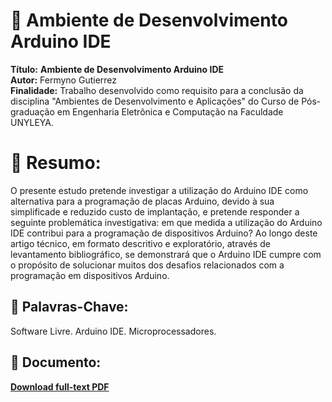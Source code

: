 # :notebook_with_decorative_cover: Ambiente de Desenvolvimento Arduino IDE

**Título:** **Ambiente de Desenvolvimento Arduino IDE**    
**Autor:** Fermyno Gutierrez  
**Finalidade:** Trabalho desenvolvido como requisito para a conclusão da disciplina "Ambientes de Desenvolvimento e Aplicações" do Curso de Pós-graduação em Engenharia Eletrônica e Computação na Faculdade UNYLEYA.
<br />

# :page_facing_up: Resumo:

O presente estudo pretende investigar a utilização do Arduino IDE como alternativa para a programação de placas Arduino, devido à sua simplificade e reduzido custo de implantação, e pretende responder a seguinte problemática investigativa: em que medida a utilização do Arduino IDE contribui para a programação de dispositivos Arduino?
Ao longo deste artigo técnico, em formato descritivo e exploratório, através de levantamento bibliográfico, se demonstrará que o Arduino IDE cumpre com o propósito de solucionar muitos dos desafios relacionados com a programação em dispositivos Arduino.
<br />

## :bookmark: Palavras-Chave:

Software Livre. Arduino IDE. Microprocessadores.
<br />

## :file_folder: Documento:

[**Download full-text PDF**](https://github.com/fermyno/scientific-research-papers/blob/main/ambiente-de-desenvolvimento-Arduino-IDE/ambiente-de-desenvolvimento-Arduino-IDE.pdf)  

<br />
<br />
<br />
